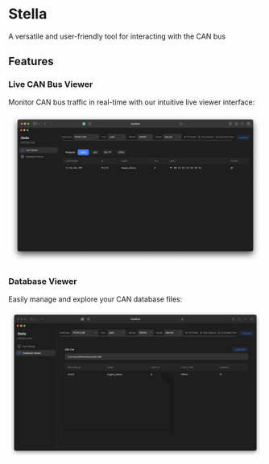 # Stella

A versatile and user-friendly tool for interacting with the CAN bus

## Features

### Live CAN Bus Viewer

Monitor CAN bus traffic in real-time with our intuitive live viewer interface:

![Live CAN Bus Viewer](assets/live-viewer.png)

### Database Viewer

Easily manage and explore your CAN database files:

![Database Viewer](assets/database-viewer.png)
